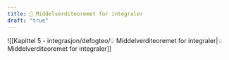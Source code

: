 ```yaml
---
title: 📄 Middelverditeoremet for integraler
draft: "true"
---
```

![[Kapittel 5 - integrasjon/defogteo/💡 Middelverditeoremet for integraler|💡 Middelverditeoremet for integraler]]


